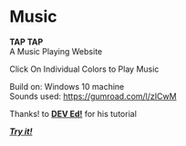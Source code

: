 # Music <br>

<b>TAP TAP</b><br>
A Music Playing Website <br>

Click On Individual Colors to Play Music

Build on: Windows 10 machine <br>
Sounds used: https://gumroad.com/l/zICwM <br>

Thanks! to <b>[DEV Ed!](https://www.youtube.com/channel/UClb90NQQcskPUGDIXsQEz5Q)</b> for his tutorial 

<b><i>[Try it!](https://ankit404.github.io/Music/)</i></b>
